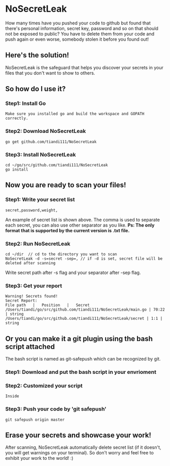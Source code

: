 # NoSecretLeak
How many times have you pushed your code to github but found that there's personal information, secret key, password and so on
that should not be exposed to public? You have to delete them from your code and push again or even worse, somebody stolen it before
you found out!

## Here's the solution!
NoSecretLeak is the safeguard that helps you discover your secrets in your files that you don't want to show to others.

## So how do I use it?
### Step1: Install Go 
    Make sure you installed go and build the workspace and GOPATH correctly.
### Step2: Download NoSecretLeak
    go get github.com/tiandi111/NoSecretLeak
### Step3: Install NoSecretLeak
    cd ~/go/src/github.com/tiandi111/NoSecretLeak
    go install
## Now you are ready to scan your files!
### Step1: Write your secret list
    secret,password,weight,
An example of secret list is shown above. The comma is used to separate each secret, you can also use other separator as you like.
**Ps: The only format that is supported by the current version is .txt file.**
### Step2: Run NoSecretLeak
    cd ~/dir  // cd to the directory you want to scan
    NoSecretLeak -d -s=secret -sep=, // if -d is set, secret file will be deleted after scanning
Write secret path after -s flag and your separator after -sep flag.
### Step3: Get your report 
    Warning! Secrets found!
    Secret Report:
    File path   |   Position   |   Secret
    /Users/tiandi/go/src/github.com/tiandi111/NoSecretLeak/main.go | 70:22 | string
    /Users/tiandi/go/src/github.com/tiandi111/NoSecretLeak/secret | 1:1 | string
## Or you can make it a git plugin using the bash script attached
The bash script is named as git-safepush which can be recognized by git. 
### Step1: Download and put the bash script in your envrioment
### Step2: Customized your script
    Inside 
### Step3: Push your code by 'git safepush'
    git safepush origin master
## Erase your secrets and showcase your work!
After scanning, NoSecretLeak automatically delete secret list (if it doesn't, you will get warnings on your terminal). So don't worry and feel free to exhibit your work to the world!
    :)
